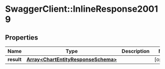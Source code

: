 # SwaggerClient::InlineResponse20019

## Properties
Name | Type | Description | Notes
------------ | ------------- | ------------- | -------------
**result** | [**Array&lt;ChartEntityResponseSchema&gt;**](ChartEntityResponseSchema.md) |  | [optional] 

